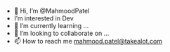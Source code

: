 - 👋 Hi, I’m @MahmoodPatel
-    I’m interested in Dev
- 🌱 I’m currently learning ...
- 💞️ I’m looking to collaborate on ...
- 📫 How to reach me mahmood.patel@takealot.com

<!---
MahmoodPatel/MahmoodPatel is a ✨ special ✨ repository because its `README.md` (this file) appears on your GitHub profile.
You can click the Preview link to take a look at your changes.
--->
